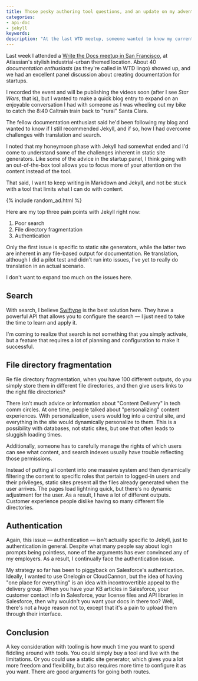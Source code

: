 ```yaml
---
title: Those pesky authoring tool questions, and an update on my adventures with Jekyll
categories:
- api-doc
- jekyll
keywords:
description: "At the last WTD meetup, someone wanted to know my current thoughts on using Jekyll. Is it still what I recommend? There are challenges with search, file directory fragmentation, and authentication, but only the first point is inherent with static site generators."
---
```


Last week I attended a [Write the Docs meetup in San Francisco](http://www.meetup.com/Write-the-Docs), at Atlassian's stylish industrial-urban themed location. About 40 *documentation enthusiasts* (as they're called in WTD lingo) showed up, and we had an excellent panel discussion about creating documentation for startups.

I recorded the event and will be publishing the videos soon (after I see *Star Wars*, that is), but I wanted to make a quick blog entry to expand on an enjoyable conversation I had with someone as I was wheeling out my bike to catch the 8:40 Caltrain train back to "rural" Santa Clara.

The fellow documentation enthusiast said he'd been following my blog and wanted to know if I still recommended Jekyll, and if so, how I had overcome challenges with translation and search.

I noted that my honeymoon phase with Jekyll had somewhat ended and I'd come to understand some of the challenges inherent in static site generators. Like some of the advice in the startup panel, I think going with an out-of-the-box tool allows you to focus more of your attention on the content instead of the tool.

That said, I want to keep writing in Markdown and Jekyll, and not be stuck with a tool that limits what I can do with content.

{% include random_ad.html %}

Here are my top three pain points with Jekyll right now:

1. Poor search
2. File directory fragmentation
3. Authentication

Only the first issue is specific to static site generators, while the latter two are inherent in any file-based output for documentation. Re translation, although I did a pilot test and didn't run into issues, I've yet to really do translation in an actual scenario.

I don't want to expand too much on the issues here.

## Search
With search, I believe [Swiftype](https://swiftype.com/) is the best solution here. They have a powerful API that allows you to configure the search &mdash; I just need to take the time to learn and apply it.

I'm coming to realize that search is not something that you simply activate, but a feature that requires a lot of planning and configuration to make it successful.

## File directory fragmentation
Re file directory fragmentation, when you have 100 different outputs, do you simply store them in different file directories, and then give users links to the right file directories?

There isn't much advice or information about "Content Delivery" in tech comm circles. At one time, people talked about "personalizing" content experiences. With personalization, users would log into a central site, and everything in the site would dynamically personalize to them. This is a possibility with databases, not static sites, but one that often leads to sluggish loading times.

Additionally, someone has to carefully manage the rights of which users can see what content, and search indexes usually have trouble reflecting those permissions.

Instead of putting all content into one massive system and then dynamically filtering the content to specific roles that pertain to logged-in users and their privileges, static sites present all the files already generated when the user arrives. The pages load lightning quick, but there's no dynamic adjustment for the user. As a result, I have a lot of different outputs. Customer experience people dislike having so many different file directories.

## Authentication

Again, this issue &mdash; authentication &mdash; isn't actually specific to Jekyll, just to authentication in general. Despite what many people say about login prompts being pointless, none of the arguments has ever convinced any of my employers. As a result, I continually face the authentication issue.

My strategy so far has been to piggyback on Salesforce's authentication. Ideally, I wanted to use Onelogin or CloudCannon, but the idea of having "one place for everything" is an idea with incontrovertible appeal to the delivery group. When you have your KB articles in Salesforce, your customer contact info in Salesforce, your license files and API libraries in Salesforce, then why wouldn't you want your docs in there too? Well, there's not a huge reason not to, except that it's a pain to upload them through their interface.

## Conclusion

A key consideration with tooling is how much time you want to spend fiddling around with tools. You could simply buy a tool and live with the limitations. Or you could use a static site generator, which gives you a lot more freedom and flexibility, but also requires more time to configure it as you want. There are good arguments for going both routes.
